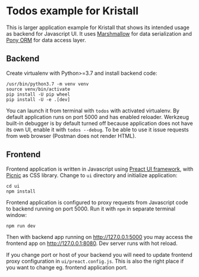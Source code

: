# Todos example for Kristall

This is larger application example for Kristall that shows its intended usage as backend for Javascript UI. It uses [Marshmallow](https://pypi.org/project/marshmallow/) for data serialization and [Pony ORM](https://pypi.org/project/pony/) for data access layer.

## Backend

Create virtualenv with Python>=3.7 and install backend code:

```shell
/usr/bin/python3.7 -m venv venv
source venv/bin/activate
pip install -U pip wheel
pip install -U -e .[dev]
```

You can launch it from terminal with `todos` with activated virtualenv. By default application runs on port 5000 and has enabled reloader. Werkzeug built-in debugger is by default turned off because application does not have its own UI, enable it with `todos --debug`. To be able to use it issue requests from web browser (Postman does not render HTML).

## Frontend

Frontend application is written in Javascript using [Preact UI framework](https://preactjs.com/), with [Picnic](https://picnicss.com/) as CSS library. Change to `ui` directory and initialize application:

```shell
cd ui
npm install
```

Frontend application is configured to proxy requests from Javascript code to backend running on port 5000. Run it with `npm` in separate terminal window:

```shell
npm run dev
```

Then with backend app running on http://127.0.0.1:5000 you may access the frontend app on http://127.0.0.1:8080. Dev server runs with hot reload.

If you change port or host of your backend you will need to update frontend proxy configuration in `ui/preact.config.js`. This is also the right place if you want to change eg. frontend application port.

